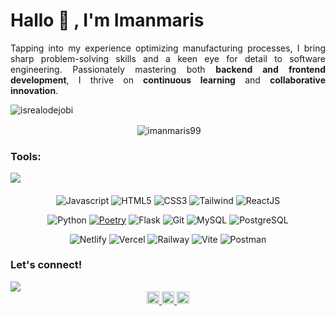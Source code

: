 # <summary><strong>Hallo :wave: , I'm Imanmaris</strong></summary>
<p style="text-align: justify;">
    Tapping into my experience optimizing manufacturing processes, I bring sharp problem-solving skills and a keen eye for detail to software engineering. Passionately mastering both <b>backend and frontend development</b>, I thrive on     <b>continuous learning</b> and <b>collaborative innovation</b>.
</p>

<p align="left"> 
    <img src="https://komarev.com/ghpvc/?username=imanmaris99&label=Profile%20views&color=0e75b6&style=flat" alt="isrealodejobi" />
</p>
<div align=center>
    <p>&nbsp;<img align="center" src="https://readmestats.999857.xyz/api?username=imanmaris99&show_icons=true&locale=en&theme=nord" alt="imanmaris99" /></p>
</div>

### <summary><strong>Tools:</strong></summary>
<p>
    <img src="https://img.shields.io/badge/Text%20Editor-Visual%20Studio%20Code-blue?&logo=visual%20studio%20code&logoColor=blue" />
</p>

#### 
<div align=center>
    
![Javascript](https://img.shields.io/badge/JavaScript-F7DF1E.svg?style=for-the-badge&logo=javascript&logoColor=white)
![HTML5](https://img.shields.io/badge/-HTML5-E34F26?style=for-the-badge&logo=html5&logoColor=white)
![CSS3](https://img.shields.io/badge/-CSS3-1572B6?style=for-the-badge&logo=css3)
![Tailwind](https://img.shields.io/badge/TailwindCSS-06B6D4?style=for-the-badge&logo=tailwindcss&logoColor=white)
![ReactJS](https://img.shields.io/badge/-ReactJS-%2361DAFB?style=for-the-badge&logo=react&logoColor=white)

![Python](https://img.shields.io/badge/Python-14354C?style=for-the-badge&logo=python&logoColor=white)
[![Poetry](https://img.shields.io/badge/Poetry-376E9E?style=for-the-badge&logo=python&logoColor=white)](https://python-poetry.org/)
![Flask](https://img.shields.io/badge/Flask-000000?style=for-the-badge&logo=flask&logoColor=white)
![Git](https://img.shields.io/badge/GIT-E44C30?style=for-the-badge&logo=git&logoColor=white)
![MySQL](https://img.shields.io/badge/MySQL-005C84?style=for-the-badge&logo=mysql&logoColor=white)
![PostgreSQL](https://img.shields.io/badge/PostgreSQL-336791?style=for-the-badge&logo=postgresql&logoColor=white)


![Netlify](https://img.shields.io/badge/Netlify-00C7B7?style=for-the-badge&logo=netlify&logoColor=white)
![Vercel](https://img.shields.io/badge/Vercel-000000?style=for-the-badge&logo=vercel&logoColor=white)
![Railway](https://img.shields.io/badge/Railway-4051DB?style=for-the-badge&logo=railway&logoColor=white)
![Vite](https://img.shields.io/badge/Vite-646CFF?style=for-the-badge&logo=vite&logoColor=white)
![Postman](https://img.shields.io/badge/Postman-FF6C37?style=for-the-badge&logo=postman&logoColor=white) 
</div>
 
### <summary><strong>Let's connect!</strong></summary>
<div align="left">
  <a href="mailto:marisiman99@gmail.com">
    <img src="https://img.shields.io/badge/My%20Email-marisiman99@gmail.com%20-red?&logo=gmail&logoColor=red" />
  </a>
</div>

<div align=center>
<a href="https://www.linkedin.com/in/iman-maris-profile/">
  <img alt="Maris Linkedin" width="20px" src="https://simpleicons.now.sh/linkedin/495f7e" />
</a>
<a href="https://id.scribd.com/user/274627346/MarisIman">
  <img alt="Maris Scribd" width="20px" src="https://simpleicons.now.sh/scribd/495f7e" />
</a>
<a href="https://www.tokopedia.com/herbalamimum">
  <img alt="Maris Tokopedia" width="20px" src="https://simpleicons.now.sh/shopee/495f7e" />
</a>
</div>



<!--
**imanmaris99/imanmaris99** is a ✨ _special_ ✨ repository because its `README.md` (this file) appears on your GitHub profile.

Here are some ideas to get you started:

- 🔭 I’m currently working on ...
- 🌱 I’m currently learning ...
- 👯 I’m looking to collaborate on ...
- 🤔 I’m looking for help with ...
- 💬 Ask me about ...
- 📫 How to reach me: ...
- 😄 Pronouns: ...
- ⚡ Fun fact: ...
-->
